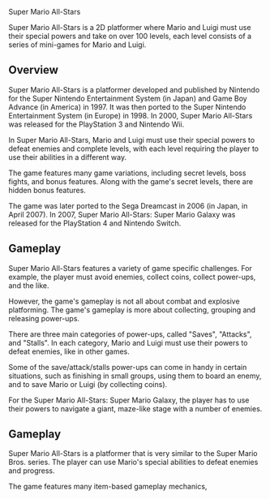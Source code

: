 Super Mario All-Stars

Super Mario All-Stars is a 2D platformer where Mario and Luigi must use their special powers and take on over 100 levels, each level consists of a series of mini-games for Mario and Luigi.

## Overview

Super Mario All-Stars is a platformer developed and published by Nintendo for the Super Nintendo Entertainment System (in Japan) and Game Boy Advance (in America) in 1997. It was then ported to the Super Nintendo Entertainment System (in Europe) in 1998. In 2000, Super Mario All-Stars was released for the PlayStation 3 and Nintendo Wii.

In Super Mario All-Stars, Mario and Luigi must use their special powers to defeat enemies and complete levels, with each level requiring the player to use their abilities in a different way.

The game features many game variations, including secret levels, boss fights, and bonus features. Along with the game's secret levels, there are hidden bonus features.

The game was later ported to the Sega Dreamcast in 2006 (in Japan, in April 2007). In 2007, Super Mario All-Stars: Super Mario Galaxy was released for the PlayStation 4 and Nintendo Switch.

## Gameplay

Super Mario All-Stars features a variety of game specific challenges. For example, the player must avoid enemies, collect coins, collect power-ups, and the like.

However, the game's gameplay is not all about combat and explosive platforming. The game's gameplay is more about collecting, grouping and releasing power-ups.

There are three main categories of power-ups, called "Saves", "Attacks", and "Stalls". In each category, Mario and Luigi must use their powers to defeat enemies, like in other games.

Some of the save/attack/stalls power-ups can come in handy in certain situations, such as finishing in small groups, using them to board an enemy, and to save Mario or Luigi (by collecting coins).

For the Super Mario All-Stars: Super Mario Galaxy, the player has to use their powers to navigate a giant, maze-like stage with a number of enemies.

## Gameplay

Super Mario All-Stars is a platformer that is very similar to the Super Mario Bros. series. The player can use Mario's special abilities to defeat enemies and progress.

The game features many item-based gameplay mechanics,